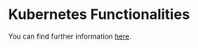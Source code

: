 # Kubernetes Functionalities

You can find further information [here](/Docs/Deployment.md#Kubernetes).